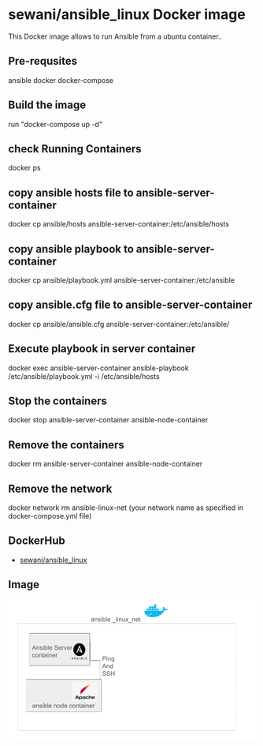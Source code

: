 # sewani/ansible_linux Docker image

This Docker image allows to run Ansible from a ubuntu container..


## Pre-requsites
ansible
docker
docker-compose

## Build the image 
run "docker-compose up -d"

## check Running Containers
docker ps

## copy ansible hosts file to ansible-server-container
docker cp ansible/hosts ansible-server-container:/etc/ansible/hosts

## copy ansible playbook to ansible-server-container
docker cp ansible/playbook.yml ansible-server-container:/etc/ansible

## copy ansible.cfg file to ansible-server-container
docker cp ansible/ansible.cfg ansible-server-container:/etc/ansible/

## Execute playbook  in server container
docker exec ansible-server-container ansible-playbook /etc/ansible/playbook.yml -i /etc/ansible/hosts

## Stop the containers
docker stop ansible-server-container ansible-node-container

## Remove the containers
docker rm ansible-server-container ansible-node-container

## Remove the network
docker network rm ansible-linux-net (your network name as specified in docker-compose.yml file)

## DockerHub
- [sewani/ansible_linux](https://hub.docker.com/repository/docker/sewani/ansible_linux/general)

## Image
![Image](https://github.com/Anujsewani/Ansible-Linux-container/blob/main/ansible%20linux.png)
